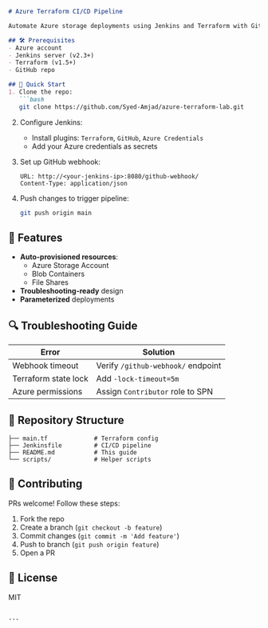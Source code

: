 ```markdown
# Azure Terraform CI/CD Pipeline

Automate Azure storage deployments using Jenkins and Terraform with GitHub webhooks.

## 🛠️ Prerequisites
- Azure account
- Jenkins server (v2.3+)
- Terraform (v1.5+)
- GitHub repo

## 🚀 Quick Start
1. Clone the repo:
   ```bash
   git clone https://github.com/Syed-Amjad/azure-terraform-lab.git
   ```

2. Configure Jenkins:
   - Install plugins: `Terraform`, `GitHub`, `Azure Credentials`
   - Add your Azure credentials as secrets

3. Set up GitHub webhook:
   ```
   URL: http://<your-jenkins-ip>:8080/github-webhook/
   Content-Type: application/json
   ```

4. Push changes to trigger pipeline:
   ```bash
   git push origin main
   ```

## 🌟 Features
- **Auto-provisioned resources**:
  - Azure Storage Account
  - Blob Containers
  - File Shares
- **Troubleshooting-ready** design
- **Parameterized** deployments

## 🔍 Troubleshooting Guide
| Error | Solution |
|-------|----------|
| Webhook timeout | Verify `/github-webhook/` endpoint |
| Terraform state lock | Add `-lock-timeout=5m` |
| Azure permissions | Assign `Contributor` role to SPN |

## 📂 Repository Structure
```
├── main.tf             # Terraform config
├── Jenkinsfile         # CI/CD pipeline
├── README.md           # This guide
└── scripts/            # Helper scripts
```

## 🤝 Contributing
PRs welcome! Follow these steps:
1. Fork the repo
2. Create a branch (`git checkout -b feature`)
3. Commit changes (`git commit -m 'Add feature'`)
4. Push to branch (`git push origin feature`)
5. Open a PR

## 📄 License
MIT
```

---

